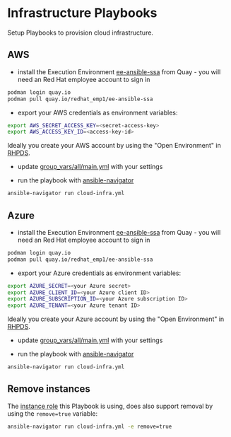 # Infrastructure Playbooks

Setup Playbooks to provision cloud infrastructure.

## AWS

- install the Execution Environment [ee-ansible-ssa](https://quay.io/repository/redhat_emp1/ee-ansible-ssa) from Quay - you will need an Red Hat employee account to sign in

```bash
podman login quay.io
podman pull quay.io/redhat_emp1/ee-ansible-ssa
```

- export your AWS credentials as environment variables:

```bash
export AWS_SECRET_ACCESS_KEY=<secret-access-key>
export AWS_ACCESS_KEY_ID=<access-key-id>
```

Ideally you create your AWS account by using the "Open Environment" in [RHPDS](https://rhpds.redhat.com/service/explorer).

- update [group_vars/all/main.yml](group_vars/all/main.yml) with your settings

- run the playbook with [ansible-navigator](https://ansible-navigator.readthedocs.io/en/latest/)

```bash
ansible-navigator run cloud-infra.yml
```

## Azure

- install the Execution Environment [ee-ansible-ssa](https://quay.io/repository/redhat_emp1/ee-ansible-ssa) from Quay - you will need an Red Hat employee account to sign in

```bash
podman login quay.io
podman pull quay.io/redhat_emp1/ee-ansible-ssa
```

- export your Azure credentials as environment variables:

```bash
export AZURE_SECRET=<your Azure secret>
export AZURE_CLIENT_ID=<your Azure client ID>
export AZURE_SUBSCRIPTION_ID=<your Azure subscription ID>
export AZURE_TENANT=<your Azure tenant ID>
```

Ideally you create your Azure account by using the "Open Environment" in [RHPDS](https://rhpds.redhat.com/service/explorer).

- update [group_vars/all/main.yml](group_vars/all/main.yml) with your settings

- run the playbook with [ansible-navigator](https://ansible-navigator.readthedocs.io/en/latest/)

```bash
ansible-navigator run cloud-infra.yml
```

## Remove instances

The [instance role](https://gitlab.com/ansible-ssa/role-instance) this Playbook is using, does also support removal by using the `remove=true` variable:

```bash
ansible-navigator run cloud-infra.yml -e remove=true
```
